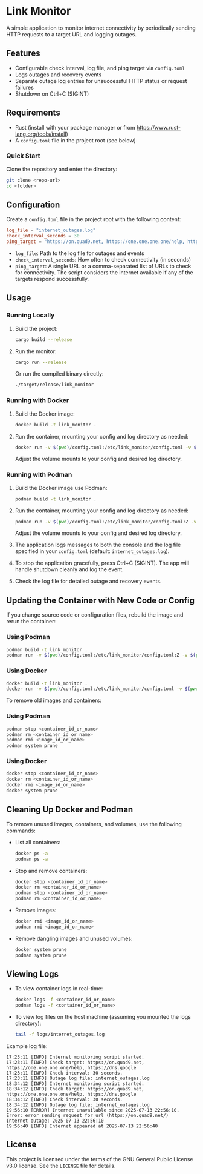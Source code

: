 # Link Monitor

A simple application to monitor internet connectivity by periodically sending HTTP requests to a target URL and logging outages.

## Features

- Configurable check interval, log file, and ping target via `config.toml`
- Logs outages and recovery events
- Separate outage log entries for unsuccessful HTTP status or request failures
- Shutdown on Ctrl+C (SIGINT)

## Requirements

- Rust (install with your package manager or from <https://www.rust-lang.org/tools/install>)
- A `config.toml` file in the project root (see below)

### Quick Start

Clone the repository and enter the directory:

```bash
git clone <repo-url>
cd <folder>
```

## Configuration

Create a `config.toml` file in the project root with the following content:

```toml
log_file = "internet_outages.log"
check_interval_seconds = 30
ping_target = "https://on.quad9.net, https://one.one.one.one/help, https://dns.google"
```

- `log_file`: Path to the log file for outages and events
- `check_interval_seconds`: How often to check connectivity (in seconds)
- `ping_target`: A single URL or a comma-separated list of URLs to check for connectivity. The script considers the internet available if any of the targets respond successfully.

## Usage

### Running Locally

1. Build the project:

   ```bash
   cargo build --release
   ```

2. Run the monitor:

   ```bash
   cargo run --release
   ```

   Or run the compiled binary directly:

   ```bash
   ./target/release/link_monitor
   ```

### Running with Docker

1. Build the Docker image:

   ```bash
   docker build -t link_monitor .
   ```

2. Run the container, mounting your config and log directory as needed:

   ```bash
   docker run -v $(pwd)/config.toml:/etc/link_monitor/config.toml -v $(pwd)/logs:/etc/link_monitor/logs link_monitor
   ```

   Adjust the volume mounts to your config and desired log directory.

### Running with Podman

1. Build the Docker image use Podman:

   ```bash
   podman build -t link_monitor .
   ```

2. Run the container, mounting your config and log directory as needed:

   ```bash
   podman run -v $(pwd)/config.toml:/etc/link_monitor/config.toml:Z -v $(pwd)/logs:/etc/link_monitor/logs:Z link_monitor
   ```

   Adjust the volume mounts to your config and desired log directory.

3. The application logs messages to both the console and the log file specified in your `config.toml` (default: `internet_outages.log`).

4. To stop the application gracefully, press Ctrl+C (SIGINT). The app will handle shutdown cleanly and log the event.

5. Check the log file for detailed outage and recovery events.

## Updating the Container with New Code or Config

If you change source code or configuration files, rebuild the image and rerun the container:

### Using Podman

```bash
podman build -t link_monitor .
podman run -v $(pwd)/config.toml:/etc/link_monitor/config.toml:Z -v $(pwd)/logs:/etc/link_monitor/logs:Z link_monitor
```

### Using Docker

```bash
docker build -t link_monitor .
docker run -v $(pwd)/config.toml:/etc/link_monitor/config.toml -v $(pwd)/logs:/etc/link_monitor/logs link_monitor
```

To remove old images and containers:

### Using Podman

```bash
podman stop <container_id_or_name>
podman rm <container_id_or_name>
podman rmi <image_id_or_name>
podman system prune
```

### Using Docker

```bash
docker stop <container_id_or_name>
docker rm <container_id_or_name>
docker rmi <image_id_or_name>
docker system prune
```

## Cleaning Up Docker and Podman

To remove unused images, containers, and volumes, use the following commands:

- List all containers:

  ```bash
  docker ps -a
  podman ps -a
  ```

- Stop and remove containers:

  ```bash
  docker stop <container_id_or_name>
  docker rm <container_id_or_name>
  podman stop <container_id_or_name>
  podman rm <container_id_or_name>
  ```

- Remove images:

  ```bash
  docker rmi <image_id_or_name>
  podman rmi <image_id_or_name>
  ```

- Remove dangling images and unused volumes:

  ```bash
  docker system prune
  podman system prune
  ```

## Viewing Logs

- To view container logs in real-time:

  ```bash
  docker logs -f <container_id_or_name>
  podman logs -f <container_id_or_name>
  ```

- To view log files on the host machine (assuming you mounted the logs directory):

  ```bash
  tail -f logs/internet_outages.log
  ```

Example log file:

```text
17:23:11 [INFO] Internet monitoring script started.
17:23:11 [INFO] Check target: https://on.quad9.net, https://one.one.one.one/help, https://dns.google
17:23:11 [INFO] Check interval: 30 seconds.
17:23:11 [INFO] Outage log file: internet_outages.log
18:34:12 [INFO] Internet monitoring script started.
18:34:12 [INFO] Check target: https://on.quad9.net, https://one.one.one.one/help, https://dns.google
18:34:12 [INFO] Check interval: 30 seconds.
18:34:12 [INFO] Outage log file: internet_outages.log
19:56:10 [ERROR] Internet unavailable since 2025-07-13 22:56:10. Error: error sending request for url (https://on.quad9.net/)
Internet outage: 2025-07-13 22:56:10
19:56:40 [INFO] Internet appeared at 2025-07-13 22:56:40
```

## License

This project is licensed under the terms of the GNU General Public License v3.0 license. See the `LICENSE` file for details.
